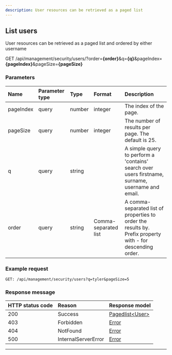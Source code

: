 ```yaml
---
description: User resources can be retrieved as a paged list
---
```


## List users

User resources can be retrieved as a paged list and ordered by either username

<span class="label label--get">GET</span> /api/management/security/users/?order=**{order}**&q=**{q}**&pageIndex=**{pageIndex}**&pageSize=**{pageSize}**

### Parameters

| Name      | Parameter type | Type   | Format               | Description                                                                                                    |
|:----------|:---------------|:-------|:---------------------|:---------------------------------------------------------------------------------------------------------------|
| pageIndex | query          | number | integer              | The index of the page.                                                                                          |
| pageSize  | query          | number | integer              | The number of results per page. The default is 25.                                                             |
| q         | query          | string |                      | A simple query to perform a 'contains' search over users firstname, surname, username and email.               |
| order     | query          | string | Comma-separated list | A comma-separated list of properties to order the results by. <br>Prefix property with - for descending order. |

### Example request

```http
GET: /api/management/security/users?q=tyler&pageSize=5
```

### Response message

| HTTP status code | Reason              | Response model                          |
|:-----------------|:--------------------|:----------------------------------------|
| 200              | Success             | [Pagedlist&lt;User&gt;](/model/user.md) |
| 403              | Forbidden           | [Error](/key-concepts/errors.md)        |
| 404              | NotFound            | [Error](/key-concepts/errors.md)        |
| 500              | InternalServerError | [Error](/key-concepts/errors.md)        |

---